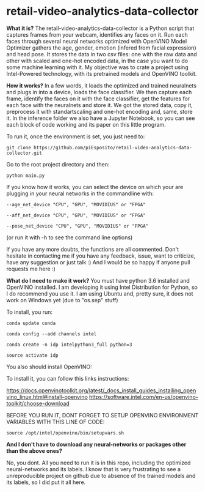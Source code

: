 # retail-video-analytics-data-collector

**What it is?**
The retail-video-analytics-data-collector is a Python script that captures frames from your webcam, identifies any faces on it. Run each faces through several neural networks optimized with OpenVINO Model Optimizer gathers the age, gender, emotion (infered from facial expression) and head pose. It stores the data in two csv files: one with the raw data and other with scaled and one-hot encoded data, in the case you want to do some machine learning with it. My objective was to crate a project using Intel-Powered technology, with its pretrained models and OpenVINO toolkit. 

**How it works?** 
 In a few words, it loads the optimized and trained neuralnets and plugs in into a device, loads the face classifier. We then capture each frame, identify the faces on it with the face classifier, get the features for each face with the neuralnets and store it. We got the stored data, copy it, preprocess it with standartscaling and one-hot encoding and, same, store it. In the inference folder we also have a Jupyter Notebook, so you can see each block of code working and its paper on this little program.
 
 To run it, once the environment is set, you just need to:
 
 
 `git clone https://github.com/piEsposito/retail-video-analytics-data-collector.git`
 
 
 Go to the root project directory and then:
 
 
 `python main.py`
 
 
 If you know how it works, you can select the device on which your are plugging in your neural networks in the commandline with:
 
 `--age_net_device "CPU", "GPU", "MOVIDIUS" or "FPGA" `
 
 
 `--aff_net_device "CPU", "GPU", "MOVIDIUS" or "FPGA"`
 
 
 `--pose_net_device "CPU", "GPU", "MOVIDIUS" or "FPGA"`
 
 
 (or run it with -h to see the command line options)
 
 
 If you have any more doubts, the functions are all commented. Don't hesitate in contacting me if you have any feedback, issue, want to criticize, have any suggestion or just talk :) And I would be so happy if anyone pull requests me here :)
 
 **What do I need to make it work?**
You must have python 3.6 installed and OpenVINO installed. I am developing it using Intel Distribution for Python, so I do recommend you use it. I am using Ubuntu and, pretty sure, it does not work on Windows yet (due to "os.sep" stuff)

To install, you run: 


`conda update conda`


`conda config --add channels intel`


`conda create -n idp intelpython3_full python=3`


`source activate idp`

You also should install OpenVINO:

To install it, you can follow this links instructions:

https://docs.openvinotoolkit.org/latest/_docs_install_guides_installing_openvino_linux.html#install-openvino
https://software.intel.com/en-us/openvino-toolkit/choose-download

BEFORE YOU RUN IT, DONT FORGET TO SETUP OPENVINO ENVIRONMENT VARIABLES WITH THIS LINE OF CODE:


`source /opt/intel/openvino/bin/setupvars.sh`

**And I don't have to download any neural-networks or packages other than the above ones?**


No, you dont. All you need to run it is in this repo, including the optimized neural-networks and its labels. I know that is very frustrating to see a unreproducible project on github due to absence of the trained models and its labels, so I did put it all here. 

